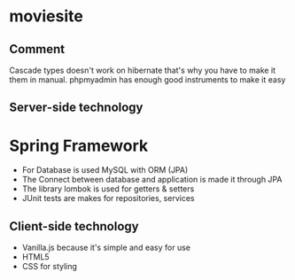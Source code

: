 # moviesite

## Comment
Cascade types doesn't work on hibernate that's why you have to make it them in manual. phpmyadmin has enough good instruments to make it easy

## Server-side technology
# Spring Framework
* For Database is used MySQL with ORM (JPA)
* The Connect between database and application is made it  through JPA
* The library lombok is used for getters & setters 
* JUnit tests are makes for repositories, services

## Client-side technology
* Vanilla.js because it's simple and easy for use
* HTML5 
* CSS for styling

